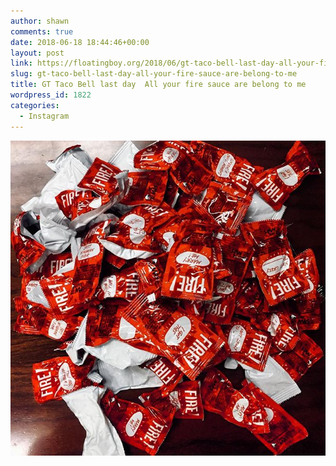 ```yaml
---
author: shawn
comments: true
date: 2018-06-18 18:44:46+00:00
layout: post
link: https://floatingboy.org/2018/06/gt-taco-bell-last-day-all-your-fire-sauce-are-belong-to-me/
slug: gt-taco-bell-last-day-all-your-fire-sauce-are-belong-to-me
title: GT Taco Bell last day  All your fire sauce are belong to me
wordpress_id: 1822
categories:
  - Instagram
---
```


[![GT Taco Bell last day  All your fire sauce are belong to me](/assets/media/2018/06/30855665_1988162671500246_7765596158759534592_n.jpg)](/assets/media/2018/06/30855665_1988162671500246_7765596158759534592_n.jpg)
